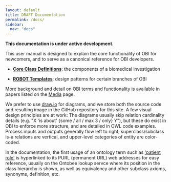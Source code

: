 ```yaml
---
layout: default
title: DRAFT Documentation
permalink: /docs/
sidebar:
  nav: "docs"
---
```


[//]: # (Please put comments like this one into the text to communicate with other OBI-ers)
**This documentation is under active development.**

This user manual is designed to explain the core functionality of OBI for newcomers, and to serve as a canonical reference for OBI developers.

- **[Core Class Definitions](/docs/core-classes/)**: the components of a biomedical investigation

- **[ROBOT Templates](/docs/robot-intro)**: design patterns for certain branches of OBI

More background and detail on OBI terms and functionality is available in papers listed on the [Media](/media/) page.

We prefer to use [draw.io](http://draw.io) for diagrams, and we store both the source code and resulting image in the GitHub repository for this site. A few visual design principles are at work: The diagrams usually skip relation cardinality details (e.g. "X 'is about' {some / all / max 3 / only} Y"), but these do exist in OBI to enforce more structure, and are detailed in OWL code examples.  Process inputs and outputs generally flow left to right; superclass/subclass is-a relations are vertical, and upper-level categories of entity are color-coded.

In the documentation, the first usage of an ontology term such as ['patient role'](http://purl.obolibrary.org/obo/OBI_0000093) is hyperlinked to its PURL (permanent URL) web addresses for easy reference, usually on the Ontobee lookup servce where its position in the class hierarchy is shown, as well as equivalency and other subclass axioms, synonyms, definition, etc.
